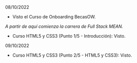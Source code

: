08/10/2022

- Visto el Curso de Onboarding BecasOW.

*A partir de aquí comienza la carrera de Full Stack MEAN.*

- Curso HTML5 y CSS3 (Punto 1/5 - Introducción): Visto.

09/10/2022

- Curso HTML5 y CSS3 (Punto 2/5 - HTML5 y CSS3): Visto.

